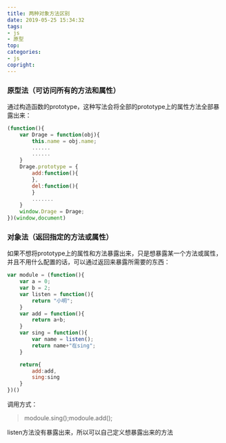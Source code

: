 ```yaml
---
title: 两种对象方法区别
date: 2019-05-25 15:34:32
tags:
- js
- 原型
top:
categories:
- js
copright:
---
```

<!-- 已经写好的文章在对应的md文件头部添加top：{number}即可 数值越大优先级越高 -->
### 原型法（可访问所有的方法和属性） 
通过构造函数的prototype，这种写法会将全部的prototype上的属性方法全部暴露出来：
```javascript
(function(){
    var Drage = function(obj){
        this.name = obj.name;
        ......
        ......
    }
    Drage.prototype = {
        add:function(){
        },
        del:function(){
        }
        .......
    }
    window.Drage = Drage;
})(window,document)
```
### 对象法（返回指定的方法或属性） 
如果不想将prototype上的属性和方法暴露出来，只是想暴露某一个方法或属性，并且不用什么配置的话，可以通过返回来暴露所需要的东西：
```javascript
var module = (function(){
    var a = 0;
    var b = 2;
    var listen = function(){
        return "小明";
    }
    var add = function(){
        return a+b;
    }
    var sing = function(){
        var name = listen();
        return name+"在sing";
    }

    return{
        add:add,
        sing:sing
    }
})()
```
调用方式：
>modoule.sing();modoule.add();

listen方法没有暴露出来，所以可以自己定义想暴露出来的方法